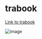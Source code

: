 # trabook

[Link to trabook](https://vtnu-dev.github.io/trabook/)

![image](https://user-images.githubusercontent.com/65651452/190116549-c09cfdc8-e572-4585-9078-3776a306b35a.png)
